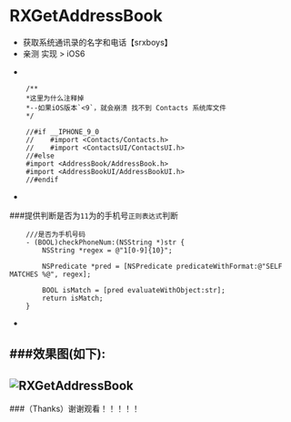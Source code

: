 # RXGetAddressBook
* 获取系统通讯录的名字和电话【srxboys】
* 亲测 实现  > iOS6

-
```objc
    /**
    *这里为什么注释掉
    *--如果iOS版本`<9`，就会崩溃 找不到 Contacts 系统库文件
    */

    //#if __IPHONE_9_0
    //    #import <Contacts/Contacts.h>
    //    #import <ContactsUI/ContactsUI.h>
    //#else
    #import <AddressBook/AddressBook.h>
    #import <AddressBookUI/AddressBookUI.h>
    //#endif
```
-
###提供判断是否为`11`为的手机号`正则表达式`判断
```objc
    ///是否为手机号码
    - (BOOL)checkPhoneNum:(NSString *)str {
        NSString *regex = @"1[0-9]{10}";

        NSPredicate *pred = [NSPredicate predicateWithFormat:@"SELF MATCHES %@", regex];

        BOOL isMatch = [pred evaluateWithObject:str];
        return isMatch;
    }
```
-
###效果图(如下):
-
![RXGetAddressBook](https://github.com/srxboys/RXGetAddressBook/blob/master/srxboys_RXGetAddressBook.gif) 
-
###（Thanks）谢谢观看！！！！！